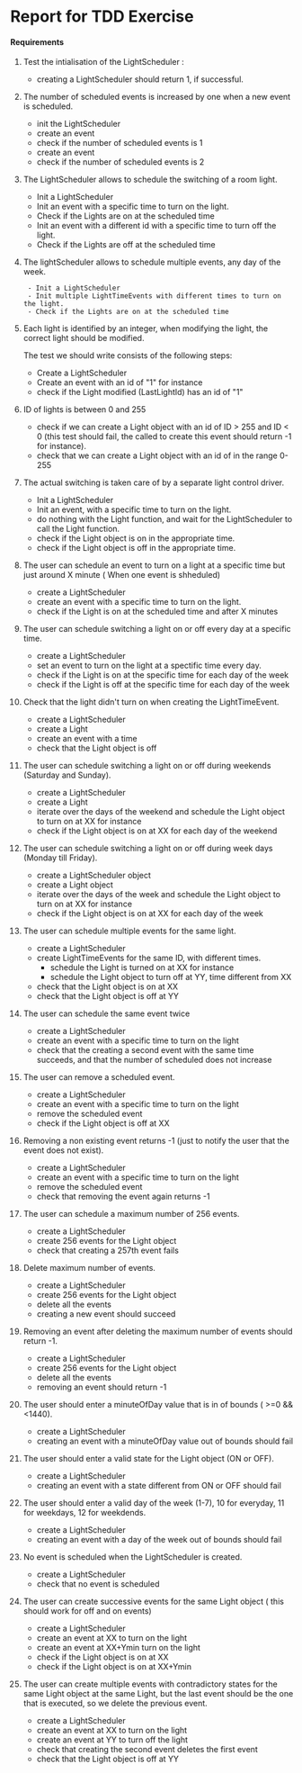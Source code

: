 # Report for TDD Exercise


#### Requirements

1. Test the intialisation of the LightScheduler :
    - creating a LightScheduler should return 1, if successful.

2. The number of scheduled events is increased by one when a new event is scheduled.
    - init the LightScheduler
    - create an event
    - check if the number of scheduled events is 1
    - create an event
    - check if the number of scheduled events is 2

3. The LightScheduler allows to schedule the switching of a room light.

   - Init a LightScheduler
   - Init an event with a specific time to turn on the light.
   - Check if the Lights are on at the scheduled time
   - Init an event with a different id with a specific time to turn off the light.
   - Check if the Lights are off at the scheduled time

4. The lightScheduler allows to schedule multiple events, any day of the week.
    
        - Init a LightScheduler
        - Init multiple LightTimeEvents with different times to turn on the light.
        - Check if the Lights are on at the scheduled time

5. Each light is identified by an integer, when modifying the light, the correct light should be modified.

    The test we should write consists of the following steps:
    - Create a LightScheduler 
    - Create an event with an id of "1" for instance
    - check if the Light modified (LastLightId) has an id of "1"

6. ID of lights is between 0 and 255

    - check if we can create a Light object with an id of ID > 255 and ID < 0 (this test should fail, the called to create this event should return -1 for instance).
    - check that we can create a Light object with an id of in the range 0-255

7. The actual switching is taken care of by a separate light control driver.

    - Init a LightScheduler
    - Init an event, with a specific time to turn on the light.
    - do nothing with the Light function, and wait for the LightScheduler to call the Light function.
    - check if the Light object is on in the appropriate time.
    - check if the Light object is off in the appropriate time.

8. The user can schedule an event to turn on a light at a specific time but just around X minute ( When one event is shheduled)

    - create a LightScheduler
    - create an event with a specific time to turn on the light.
    - check if the Light is on at the scheduled time and after X minutes

9. The user can schedule switching a light on or off every day at a specific time.

    - create a LightScheduler 
    - set an event to turn on the light at a spectific time every day. 
    - check if the Light is on at the specific time for each day of the week
    - check if the Light is off at the specific time for each day of the week

10. Check that the light didn't turn on when creating the LightTimeEvent.

    - create a LightScheduler 
    - create a Light
    - create an event with a time
    - check that the Light object is off

11. The user can schedule switching a light on or off during weekends (Saturday and Sunday).
    - create a LightScheduler
    - create a Light 
    - iterate over the days of the weekend and schedule the Light object to turn on at XX for instance
    - check if the Light object is on at XX for each day of the weekend

12. The user can schedule switching a light on or off during week days (Monday till Friday).

    - create a LightScheduler object
    - create a Light object
    - iterate over the days of the week and schedule the Light object to turn on at XX for instance
    - check if the Light object is on at XX for each day of the week
  
13. The user can schedule multiple events for the same light.

    - create a LightScheduler
    - create LightTimeEvents for the same ID, with different times.
      - schedule the Light is turned on at XX for instance
      - schedule the Light object to turn off at YY, time different from XX
    - check that the Light object is on at XX
    - check that the Light object is off at YY

14. The user can schedule the same event twice

    - create a LightScheduler
    - create an event with a specific time to turn on the light
    - check that the creating a second event with the same time succeeds, and that the number of scheduled does not increase

15. The user can remove a scheduled event.

    - create a LightScheduler
    - create an event with a specific time to turn on the light
    - remove the scheduled event
    - check if the Light object is off at XX

16. Removing a non existing event returns -1 (just to notify the user that the event does not exist).

    - create a LightScheduler
    - create an event with a specific time to turn on the light
    - remove the scheduled event
    - check that removing the event again returns -1
  
17. The user can schedule a maximum number of 256 events.

    - create a LightScheduler
    - create 256 events for the Light object
    - check that creating a 257th event fails

18. Delete maximum number of events.

    - create a LightScheduler
    - create 256 events for the Light object
    - delete all the events
    - creating a new event should succeed
  
19. Removing an event after deleting the maximum number of events should return -1.

    - create a LightScheduler
    - create 256 events for the Light object
    - delete all the events
    - removing an event should return -1

20. The user should enter a minuteOfDay value that is in of bounds ( >=0 && <1440).

    - create a LightScheduler
    - creating an event with a minuteOfDay value out of bounds should fail

21. The user should enter a valid state for the Light object (ON or OFF).

    - create a LightScheduler
    - creating an event with a state different from ON or OFF should fail
  
22. The user should enter a valid day of the week (1-7), 10 for everyday, 11 for weekdays, 12 for weekdends. 

    - create a LightScheduler
    - creating an event with a day of the week out of bounds should fail

23. No event is scheduled when the LightScheduler is created.

    - create a LightScheduler
    - check that no event is scheduled

24. The user can create successive events for the same Light object ( this should work for off and on events)

    - create a LightScheduler
    - create an event at XX to turn on the light
    - create an event at XX+Ymin turn on the light
    - check if the Light object is on at XX
    - check if the Light object is on at XX+Ymin

25. The user can create multiple events with contradictory states for the same Light object at the same Light, but the last event should be the one that is executed, so we delete the previous event.

    - create a LightScheduler
    - create an event at XX to turn on the light
    - create an event at YY to turn off the light
    - check that creating the second event deletes the first event
    - check that the Light object is off at YY
